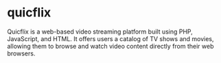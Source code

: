 # quicflix
Quicflix is a web-based video streaming platform built using PHP, JavaScript, and HTML. It offers users a catalog of TV shows and movies, allowing them to browse and watch video content directly from their web browsers.
